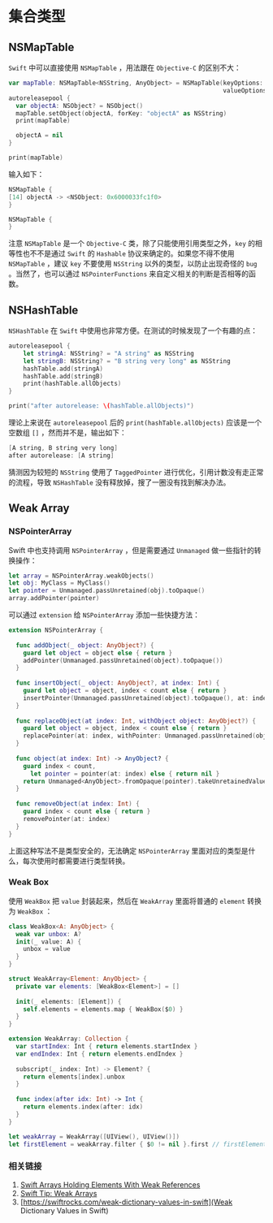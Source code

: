 # 集合类型
## NSMapTable

`Swift` 中可以直接使用 `NSMapTable` ，用法跟在 `Objective-C` 的区别不大：

```swift
var mapTable: NSMapTable<NSString, AnyObject> = NSMapTable(keyOptions: .copyIn,
                                                           valueOptions: .weakMemory)
autoreleasepool {
  var objectA: NSObject? = NSObject()
  mapTable.setObject(objectA, forKey: "objectA" as NSString)
  print(mapTable)

  objectA = nil
}

print(mapTable)
```

输入如下：

```swift
NSMapTable {
[14] objectA -> <NSObject: 0x6000033fc1f0>
}

NSMapTable {
}
```

注意 `NSMapTable` 是一个 `Objective-C` 类，除了只能使用引用类型之外，`key` 的相等性也不不是通过 `Swift` 的 `Hashable` 协议来确定的。如果您不得不使用 `NSMapTable` ，建议 `key` 不要使用 `NSString` 以外的类型，以防止出现奇怪的 `bug` 。当然了，也可以通过 `NSPointerFunctions` 来自定义相关的判断是否相等的函数。

## NSHashTable

`NSHashTable` 在 `Swift` 中使用也非常方便。在测试的时候发现了一个有趣的点：

```swift
autoreleasepool {
    let stringA: NSString? = "A string" as NSString
    let stringB: NSString? = "B string very long" as NSString
    hashTable.add(stringA)
    hashTable.add(stringB)
    print(hashTable.allObjects)
}

print("after autorelease: \(hashTable.allObjects)")
```

理论上来说在 `autoreleasepool` 后的 `print(hashTable.allObjects)` 应该是一个空数组 `[]` ，然而并不是，输出如下：

```swift
[A string, B string very long]
after autorelease: [A string]
```

猜测因为较短的 `NSString` 使用了 `TaggedPointer` 进行优化，引用计数没有走正常的流程，导致 `NSHashTable` 没有释放掉，搜了一圈没有找到解决办法。

## Weak Array
### NSPointerArray
Swift 中也支持调用 `NSPointerArray` ，但是需要通过 `Unmanaged` 做一些指针的转换操作：

```swift
let array = NSPointerArray.weakObjects()
let obj: MyClass = MyClass()
let pointer = Unmanaged.passUnretained(obj).toOpaque()
array.addPointer(pointer)
```

可以通过 `extension` 给 `NSPointerArray` 添加一些快捷方法：

```swift
extension NSPointerArray {
  
  func addObject(_ object: AnyObject?) {
    guard let object = object else { return }
    addPointer(Unmanaged.passUnretained(object).toOpaque())
  }
  
  func insertObject(_ object: AnyObject?, at index: Int) {
    guard let object = object, index < count else { return }
    insertPointer(Unmanaged.passUnretained(object).toOpaque(), at: index)
  }
  
  func replaceObject(at index: Int, withObject object: AnyObject?) {
    guard let object = object, index < count else { return }
    replacePointer(at: index, withPointer: Unmanaged.passUnretained(object).toOpaque())
  }
  
  func object(at index: Int) -> AnyObject? {
    guard index < count,
      let pointer = pointer(at: index) else { return nil }
    return Unmanaged<AnyObject>.fromOpaque(pointer).takeUnretainedValue()
  }
  
  func removeObject(at index: Int) {
    guard index < count else { return }
    removePointer(at: index)
  }
}
```

上面这种写法不是类型安全的，无法确定 `NSPointerArray` 里面对应的类型是什么，每次使用时都需要进行类型转换。

### Weak Box
使用 `WeakBox` 把 `value` 封装起来，然后在 `WeakArray` 里面将普通的 `element` 转换为 `WeakBox` ：

```swift
class WeakBox<A: AnyObject> {
  weak var unbox: A?
  init(_ value: A) {
    unbox = value
  }
}

struct WeakArray<Element: AnyObject> {
  private var elements: [WeakBox<Element>] = []
  
  init(_ elements: [Element]) {
    self.elements = elements.map { WeakBox($0) }
  }
}

extension WeakArray: Collection {
  var startIndex: Int { return elements.startIndex }
  var endIndex: Int { return elements.endIndex }
  
  subscript(_ index: Int) -> Element? {
    return elements[index].unbox
  }
  
  func index(after idx: Int) -> Int {
    return elements.index(after: idx)
  }
}
```

```swift
let weakArray = WeakArray([UIView(), UIView()])
let firstElement = weakArray.filter { $0 != nil }.first // firstElement is nil
```

### 相关链接
1. [Swift Arrays Holding Elements With Weak References](https://marcosantadev.com/swift-arrays-holding-elements-weak-references/)
2. [Swift Tip: Weak Arrays](https://www.objc.io/blog/2017/12/28/weak-arrays/)
3. [https://swiftrocks.com/weak-dictionary-values-in-swift](Weak Dictionary Values in Swift)
